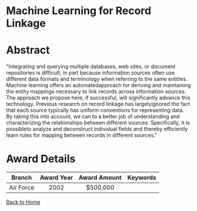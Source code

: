 
Machine Learning for Record Linkage
===================================

# Abstract


"Integrating and querying multiple databases, web sites, or document repositories is difficult, in part because information sources often use different data formats and terminology when referring to the same entities. Machine learning offers an automatedapproach for deriving and maintaining the entity mappings necessary to link records across information sources.  The approach we propose here, if successful, will significantly advance this technology.  Previous research on record linkage has largelyignored the fact that each source typically has uniform conventions for representing data.  By taking this into account, we can to a better job of understanding and characterizing the relationships between different sources.  Specifically, it is possibleto analyze and deconstruct individual fields and thereby efficiently learn rules for mapping between records in different sources."  

# Award Details

|Branch|Award Year|Award Amount|Keywords|
| :---: | :---: | :---: | :---: |
|Air Force|2002|$500,000||
  
  


[Back to Home](https://github.com/chrischow/dod_sbir_awards#1257)